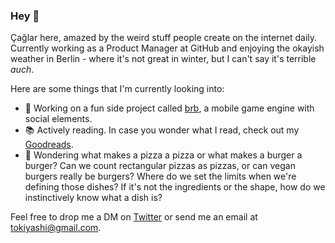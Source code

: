 ### Hey 👋
Çağlar here, amazed by the weird stuff people create on the internet daily. Currently working as a Product Manager at GitHub and enjoying the okayish weather in Berlin - where it's not great in winter, but I can't say it's terrible _auch_.

Here are some things that I'm currently looking into:

- 🐙 Working on a fun side project called [brb](https://brb.wtf/), a mobile game engine with social elements.
- 📚 Actively reading. In case you wonder what I read, check out my [Goodreads](https://www.goodreads.com/user/show/42086146-a-lar-bozkurt).
- 🍕 Wondering what makes a pizza a pizza or what makes a burger a burger? Can we count rectangular pizzas as pizzas, or can vegan burgers really be burgers? Where do we set the limits when we're defining those dishes? If it's not the ingredients or the shape, how do we instinctively know what a dish is?

Feel free to drop me a DM on [Twitter](https://twitter.com/ThisIsCaglar) or send me an email at tokiyashi@gmail.com.
